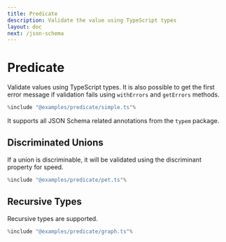 ```yaml
---
title: Predicate
description: Validate the value using TypeScript types
layout: doc
next: /json-schema
---
```


# Predicate

Validate values using TypeScript types. It is also possible to get the first error message if validation fails using `withErrors` and `getErrors` methods.

```ts
%include "@examples/predicate/simple.ts"%
```

It supports all JSON Schema related annotations from the `typem` package.

## Discriminated Unions

If a union is discriminable, it will be validated using the discriminant property for speed.

```ts
%include "@examples/predicate/pet.ts"%
```

## Recursive Types

Recursive types are supported.

```ts
%include "@examples/predicate/graph.ts"%
```
